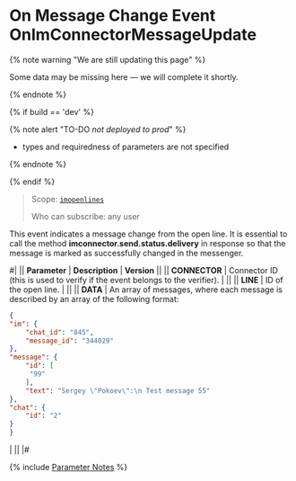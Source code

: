 # On Message Change Event OnImConnectorMessageUpdate

{% note warning "We are still updating this page" %}

Some data may be missing here — we will complete it shortly.

{% endnote %}

{% if build == 'dev' %}

{% note alert "TO-DO _not deployed to prod_" %}

- types and requiredness of parameters are not specified

{% endnote %}

{% endif %}

> Scope: [`imopenlines`](../../../scopes/permissions.md)
>
> Who can subscribe: any user

This event indicates a message change from the open line. It is essential to call the method **imconnector.send.status.delivery** in response so that the message is marked as successfully changed in the messenger.

#|
|| **Parameter** | **Description** | **Version** ||
|| **CONNECTOR** | Connector ID (this is used to verify if the event belongs to the verifier). | ||
|| **LINE** | ID of the open line. | ||
|| **DATA** | An array of messages, where each message is described by an array of the following format:


```json
{
"im": {
    "chat_id": "845",
    "message_id": "344029"
},
"message": {
    "id": [
     "99"
    ],
    "text": "Sergey \"Pokoev\":\n Test message 55"
},
"chat": {
    "id": "2"
}
}
```
| ||
|#

{% include [Parameter Notes](../../../../_includes/required.md) %}